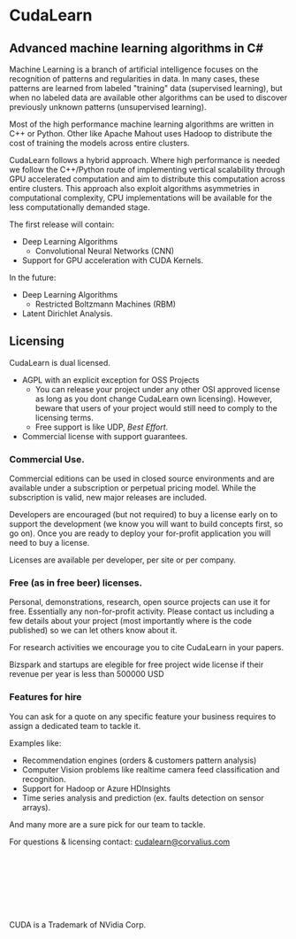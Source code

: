 CudaLearn
=========

Advanced machine learning algorithms in C# 
-


Machine Learning is a branch of artificial intelligence focuses on the recognition of patterns and regularities in data. In many cases, these patterns are learned from labeled "training" data (supervised learning), but when no labeled data are available other algorithms can be used to discover previously unknown patterns (unsupervised learning).

Most of the high performance machine learning algorithms are written in C++ or Python. Other like Apache Mahout uses Hadoop to distribute the cost of training the models across entire clusters.

CudaLearn follows a hybrid approach. Where high performance is needed we follow the C++/Python route of implementing vertical scalability through GPU accelerated computation and aim to distribute this computation across entire clusters. This approach also exploit algorithms asymmetries in computational complexity, CPU implementations will be available for the less computationally demanded stage.

The first release will contain: 

- Deep Learning Algorithms 
  - Convolutional Neural Networks (CNN)
- Support for GPU acceleration with CUDA Kernels.
 
In the future:

- Deep Learning Algorithms 
  - Restricted Boltzmann Machines (RBM)
- Latent Dirichlet Analysis.


Licensing
-

CudaLearn is dual licensed. 

- AGPL with an explicit exception for OSS Projects 
  - You can release your project under any other OSI approved license as long as you dont change CudaLearn own licensing). However, beware that users of your project would still need to comply to the licensing terms.
  - Free support is like UDP, *Best Effort*.
- Commercial license with support guarantees.

### Commercial Use.

Commercial editions can be used in closed source environments and are available under a subscription or perpetual pricing model. While the subscription is valid, new major releases are included.
 
Developers are encouraged (but not required) to buy a license early on to support the development (we know you will want to build concepts first, so go on). Once you are ready to deploy your for-profit application you will need to buy a license.
 
Licenses are available per developer, per site or per company. 

### Free (as in free beer) licenses. 

Personal, demonstrations, research, open source projects can use it for free. Essentially any non-for-profit activity.
Please contact us including a few details about your project (most importantly where is the code published) so we can let others know about it. 
 
For research activities we encourage you to cite CudaLearn in your papers.
 
Bizspark and startups are elegible for free project wide license if their revenue per year is less than 500000 USD

### Features for hire

You can ask for a quote on any specific feature your business requires to assign a dedicated team to tackle it.

Examples like:

- Recommendation engines (orders & customers pattern analysis)
- Computer Vision problems like realtime camera feed classification and recognition.
- Support for Hadoop or Azure HDInsights
- Time series analysis and prediction (ex. faults detection on sensor arrays).

And many more are a sure pick for our team to tackle.


For questions & licensing contact: <a href="mailto:cudalearn@corvalius.com?subject=[CudaLearn] Licensing">cudalearn@corvalius.com</a>



<br/>
<br/>
<br/>
<br/>
<br/>
<br/>
<br/>
CUDA is a Trademark of NVidia Corp.
